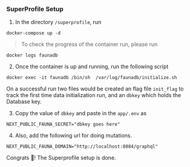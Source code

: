 ### SuperProfile Setup

1. In the directory `/superprofile`, run
```
docker-compose up -d
```
>To check the progress of the container run, please run 
```
docker logs faunadb
```

2. Once the container is up and running, run the following script
```
docker exec -it faunadb /bin/sh  /var/log/faunadb/initialize.sh
```
On a successful run two files would be created an flag file `init_flag` to track the first time data initialization run, and an `dbkey` which holds the Database key.

3. Copy the value of `dbkey` and paste in the `app/.env` as
```
NEXT_PUBLIC_FAUNA_SECRET="dbkey goes here"
```
4. Also, add the following url for doing mutations.
```
NEXT_PUBLIC_FAUNA_DOMAIN="http://localhost:8084/graphql"
```
Congrats 🎉! The Superprofile setup is done.